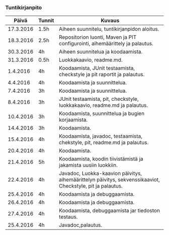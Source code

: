 ### Tuntikirjanpito
Päivä | Tunnit | Kuvaus
--------------- | ----- | ------
17.3.2016 | 1.5h | Aiheen suunnitelu, tuntikirjanpidon aloitus.
18.3.2016 | 2.5h | Repositorion luonti, Maven ja PIT configurointi, aihemäärittely ja palautus.
30.3.2016 | 4h | Aiheen suunnitelua ja koodaamista.
31.3.2016 | 0.5h | Luokkakaavio, readme.md.
1.4.2016 | 4h | Koodaamista, JUnit testaamista, checkstyle ja pit raportit ja palautus.
4.4.2016 | 4h | Koodaamista ja suunnittelua.
7.4.2016 | 3h | Koodaamista ja suunnittelua.
8.4.2016 | 3h | JUnit testaamista, pit, checkstyle, luokkakaavio, readme.md ja palautus.
10.4.2016 | 3h | Koodaamista, suunnittelua ja bugien korjaamista.
14.4.2016 | 3h | Koodaamista.
15.4.2016 | 4h | Koodaamista, javadoc, testaamista, chekstyle, pit, readme.md ja palautus.
20.4.2016 | 4h | Koodaamista.
21.4.2016 | 5h | Koodaamista, koodin tiivistämistä ja jakamista uusiin luokkiin.
22.4.2016 | 4h | Javadoc, Luokka-kaavion päivitys, aihemäärittelyn päivitys, sekvenssikaaviot, Checkstyle, pit ja palautus.
25.4.2016 | 4h | Koodaamista ja debuggaamista.
26.4.2016 | 4h | Koodaamista ja debuggaamista.
27.4.2016 | 4h | Koodaamista, debuggaamista jar tiedoston testaus.
25.4.2016 | 4h | Javadoc,palautus.
